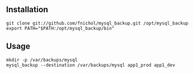 ## Installation

    git clone git://github.com/fnichol/mysql_backup.git /opt/mysql_backup
    export PATH="$PATH:/opt/mysql_backup/bin"

## Usage

    mkdir -p /var/backups/mysql
    mysql_backup --destination /var/backups/mysql app1_prod app1_dev
